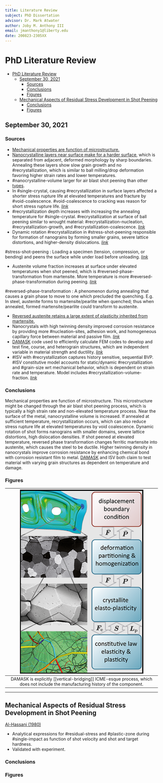 ```yaml
---
title: Literature Review
subject: PhD Dissertation
advisor: Dr. Mark Atwater
author: Joby M. Anthony III
email: jmanthony1@liberty.edu
date: 200823-2305XX
---
```

<!-- %%%%%%%% Document Metadata %%%%%%%% -->
# PhD Literature Review

- [PhD Literature Review](#phd-literature-review)
	- [September 30, 2021](#september-30-2021)
		- [Sources](#sources)
		- [Conclusions](#conclusions)
		- [Figures](#figures)
	- [Mechanical Aspects of Residual Stress Development in Shot Peening](#mechanical-aspects-of-residual-stress-development-in-shot-peening)
		- [Conclusions](#conclusions-1)
		- [Figures](#figures-1)
<!-- %%%%%%%%%%%%%%%%%%%%%%%%%%%%%% -->





<!-- START WRITING BELOW -->





<!-- %%%%%%%%%%%%%%%%%%%%%%%%%%%%%% -->
## September 30, 2021
### Sources
- [Mechanical properties are function of microstructure.](https://www.mse.ncsu.edu/zhu/wp-content/uploads/sites/27/2020/03/YF-Liu-HS-structure.pdf)
- [Nanocrystalline layers near surface make for a harder surface](https://www.jstage.jst.go.jp/article/matertrans/44/7/44_7_1488/_article/-char/ja/), which is separated from adjacent, deformed morphology by sharp boundaries. Annealing these layers show slow grain growth and no #recrystallization, which is similar to ball milling/drop deformation favoring higher strain rates and lower temperatures.
- #nanocrystalline-volume larger for air blast shot peening than other [types](https://www.jstage.jst.go.jp/article/matertrans/45/2/45_2_376/_article/-char/ja/).
- In #single-crystal, causing #recrystallization in surface layers affected a shorter stress rupture life at elevated temperatures and fracture by #void-coalescence. #void-coalescence to cracking was reason for short stress rupture life. *[link](https://www.sciencedirect.com/science/article/pii/S092150931200682X)*
- #recrystallization depth increases with increasing the annealing temperature for #single-crystal. #recrystallization at surface of ball peening similar to wrought material: #recrystallization-nucleation, #recrystallization-growth, and #recrystallization-coalescence. *[link](https://www.sciencedirect.com/science/article/pii/S1006706X10600313)*
- Dynamic rotation #recrystallization in #stress-shot-peening responsible for formation of nanograins by forming smaller grains, severe lattice distortions, and higher-density dislocations. *[link](https://www.sciencedirect.com/science/article/pii/S2238785420320524)*

#stress-shot-peening
: Loading a specimen (tension, compression, or bending) and peens the surface while under load before unloading. *[link](https://www.researchgate.net/publication/333902882_Stress_Peening_-_a_Sophisticated_Way_of_normal_Shot_Peening)*

- Austenite volume fraction increases at surface under elevated temperatures when shot peened, which is #reversed-phase-transformation from martensite. More temperature is more #reversed-phase-transformation during peening. *[link](https://www.sciencedirect.com/science/article/pii/S2214785315006252)*

#reversed-phase-transformation
: A phenomenon during annealing that causes a grain phase to move to one which precluded the quenching. E.g. In steel, austenite forms to martensite/pearlite when quenched; thus when annealed, formed martensite/pearlite could transform to austenite.

- [Reversed austenite retains a large extent of plasticity inherited from martensite.](https://www.researchgate.net/publication/260529444_Reverse_phase_transformation_of_martensite_to_austenite_in_stainless_steels_A_3D_phase-field_study)
- Nanocrystals with high twinning density improved corrosion resistance by providing more #nucleation-sites, adhesion work, and homogeneous capillary force between material and passive film. *[link](http://www.programmaster.org/PM/PM.nsf/ApprovedAbstracts/0399C4D57F51ACC085258711004C1CD6?OpenDocument)*
- [DAMASK](https://damask.mpie.de/) code used to efficiently calculate FEM codes to develop and test fine, course, and heterograin structures, which are independent variable in material strength and ductility. *[link](http://www.programmaster.org/PM/PM.nsf/ApprovedAbstracts/2F1C8E2BDDA892F7852587060010FBB9?OpenDocument)*
- #ISV with #recrystallization captures history sensitive, sequential BVP. #ISV constitutive model accounts for static/dynamic #recrystallization and #grain-size wrt mechanical behavior, which is dependent on strain rate and temperature. Model includes #recrystallization-volume-fraction. *[link](https://www.sciencedirect.com/science/article/pii/S0749641918303139)*

### Conclusions
Mechanical properties are function of microstructure. This microstructure might be changed through the air blast shot peening process, which is typically a high strain rate and non-elevated temperature process. Near the surface of the metal, nanocrystalline volume is increased. If annealed at sufficient temperature, recrystallization occurs, which can also reduce stress rupture life at elevated temperatures by void coalescence. Dynamic rotation of shot forms nanograins with smaller domains, severe lattice distortions, high dislocation densities. If shot peened at elevated temperature, reversed phase transformation changes ferritic martensite into austenite, which causes the steel to be ductile. Higher twinning density in nanocrystals improve corrosion resistance by enhancing chemical bond with corrosion resistant film to metal. [DAMASK](https://damask.mpie.de/) and ISV both claim to test material with varying grain structures as dependent on temperature and damage.

### Figures
| ![](../../attachments/luse-grad-literature-review/damask_vertical_bridge_simulation_steps_210930_144317_EST.png) |
|:--:|
| DAMASK is explicitly [[vertical-bridging]] ICME-esque process, which does not include the manufacturing history of the component. |


---


## Mechanical Aspects of Residual Stress Development in Shot Peening
[Al-Hassani (1980)](https://www.shotpeener.com/library/pdf/1981050.pdf)
  - Analytical expressions for #residual-stress and #plastic-zone during #single-impact as function of shot velocity and shot and target hardness.
  - Validated with experiment.

### Conclusions


### Figures